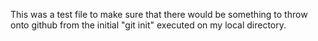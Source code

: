 This was a test file to make sure that there would be something to throw onto github from the initial "git init" executed on my local directory.
